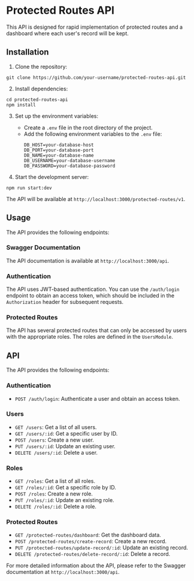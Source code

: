 # Protected Routes API

This API is designed for rapid implementation of protected routes and a dashboard where each user's record will be kept.

## Installation

1. Clone the repository:
```
git clone https://github.com/your-username/protected-routes-api.git
```

2. Install dependencies:
```
cd protected-routes-api
npm install
```

3. Set up the environment variables:
   - Create a `.env` file in the root directory of the project.
   - Add the following environment variables to the `.env` file:
     ```
     DB_HOST=your-database-host
     DB_PORT=your-database-port
     DB_NAME=your-database-name
     DB_USERNAME=your-database-username
     DB_PASSWORD=your-database-password
     ```

4. Start the development server:
```
npm run start:dev
```

The API will be available at `http://localhost:3000/protected-routes/v1`.

## Usage

The API provides the following endpoints:

### Swagger Documentation
The API documentation is available at `http://localhost:3000/api`.

### Authentication
The API uses JWT-based authentication. You can use the `/auth/login` endpoint to obtain an access token, which should be included in the `Authorization` header for subsequent requests.

### Protected Routes
The API has several protected routes that can only be accessed by users with the appropriate roles. The roles are defined in the `UsersModule`.

## API

The API provides the following endpoints:

### Authentication
- `POST /auth/login`: Authenticate a user and obtain an access token.

### Users
- `GET /users`: Get a list of all users.
- `GET /users/:id`: Get a specific user by ID.
- `POST /users`: Create a new user.
- `PUT /users/:id`: Update an existing user.
- `DELETE /users/:id`: Delete a user.

### Roles
- `GET /roles`: Get a list of all roles.
- `GET /roles/:id`: Get a specific role by ID.
- `POST /roles`: Create a new role.
- `PUT /roles/:id`: Update an existing role.
- `DELETE /roles/:id`: Delete a role.

### Protected Routes
- `GET /protected-routes/dashboard`: Get the dashboard data.
- `POST /protected-routes/create-record`: Create a new record.
- `PUT /protected-routes/update-record/:id`: Update an existing record.
- `DELETE /protected-routes/delete-record/:id`: Delete a record.

For more detailed information about the API, please refer to the Swagger documentation at `http://localhost:3000/api`.